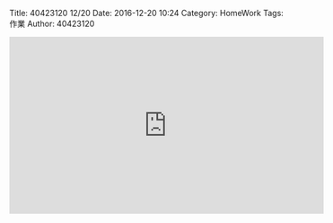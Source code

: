 Title: 40423120 12/20
Date: 2016-12-20 10:24
Category: HomeWork
Tags: 作業
Author: 40423120

<!-- PELICAN_END_SUMMARY -->

<iframe width="560" height="315" src="https://www.youtube.com/embed/bqeu3LmfBeM" frameborder="0" allowfullscreen></iframe>

